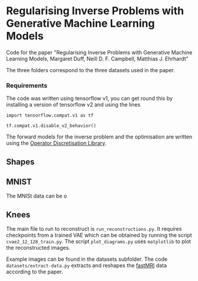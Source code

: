 # Regularising Inverse Problems with Generative Machine Learning Models
Code for the paper "Regularising Inverse Problems with Generative Machine Learning Models, Margaret Duff, Neill D. F. Campbell, Matthias J. Ehrhardt"

The three folders correspond to the three datasets used in the paper. 


### Requirements 
The code was written using tensorflow v1, you can get round this by installing a version of tensorflow v2 and using the lines

`import tensorflow.compat.v1 as tf`

`tf.compat.v1.disable_v2_behavior()`

The forward models for the inverse problem and the optimisation are written using the [Operator Discretisation Library](https://odlgroup.github.io/odl/). 

## Shapes

## MNIST 

The MNISt data can be o

## Knees

The main file to run to reconstruct is `run_reconstructions.py`. It requires checkpoints from a trained VAE which can be obtained by running the script `cvae2_12_128_train.py`. The script `plot_diagrams.py` uses `matplotlib` to plot the reconstructed images.  

Example images can be found in the datasets subfolder. The code `datasets/extract-data.py` extracts and reshapes the [fastMRI](https://fastmri.med.nyu.edu/) data according to the paper. 



